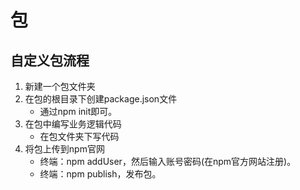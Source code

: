 # 包

## 自定义包流程

1. 新建一个包文件夹
2. 在包的根目录下创建package.json文件
    - 通过npm init即可。
3. 在包中编写业务逻辑代码
    - 在包文件夹下写代码
4. 将包上传到npm官网
    - 终端：npm addUser，然后输入账号密码(在npm官方网站注册)。
    - 终端：npm publish，发布包。
